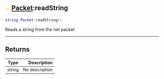 ## ![shared](../../.gitbook/assets/shared.png) [Packet](packet):readString

```lua
string Packet:readString()
```

Reads a string from the net packet

------
## Returns

| Type   | Description |
| ------ | ----------: |
| string | No description |

